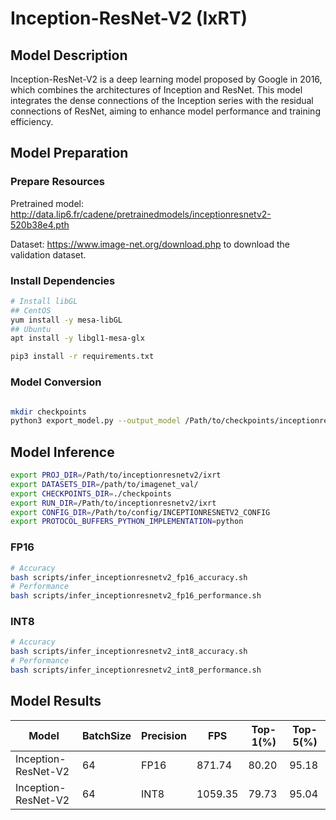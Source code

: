 # Inception-ResNet-V2 (IxRT)

## Model Description

Inception-ResNet-V2 is a deep learning model proposed by Google in 2016, which combines the architectures of Inception and ResNet. This model integrates the dense connections of the Inception series with the residual connections of ResNet, aiming to enhance model performance and training efficiency.

## Model Preparation

### Prepare Resources

Pretrained model: <http://data.lip6.fr/cadene/pretrainedmodels/inceptionresnetv2-520b38e4.pth>

Dataset: <https://www.image-net.org/download.php> to download the validation dataset.

### Install Dependencies

```bash
# Install libGL
## CentOS
yum install -y mesa-libGL
## Ubuntu
apt install -y libgl1-mesa-glx

pip3 install -r requirements.txt
```

### Model Conversion

```bash

mkdir checkpoints
python3 export_model.py --output_model /Path/to/checkpoints/inceptionresnetv2.onnx
```

## Model Inference

```bash
export PROJ_DIR=/Path/to/inceptionresnetv2/ixrt
export DATASETS_DIR=/path/to/imagenet_val/
export CHECKPOINTS_DIR=./checkpoints
export RUN_DIR=/Path/to/inceptionresnetv2/ixrt
export CONFIG_DIR=/Path/to/config/INCEPTIONRESNETV2_CONFIG
export PROTOCOL_BUFFERS_PYTHON_IMPLEMENTATION=python
```

### FP16

```bash
# Accuracy
bash scripts/infer_inceptionresnetv2_fp16_accuracy.sh
# Performance
bash scripts/infer_inceptionresnetv2_fp16_performance.sh
```

### INT8

```bash
# Accuracy
bash scripts/infer_inceptionresnetv2_int8_accuracy.sh
# Performance
bash scripts/infer_inceptionresnetv2_int8_performance.sh
```

## Model Results

| Model               | BatchSize | Precision | FPS     | Top-1(%) | Top-5(%) |
|---------------------|-----------|-----------|---------|----------|----------|
| Inception-ResNet-V2 | 64        | FP16      | 871.74  | 80.20    | 95.18    |
| Inception-ResNet-V2 | 64        | INT8      | 1059.35 | 79.73    | 95.04    |
